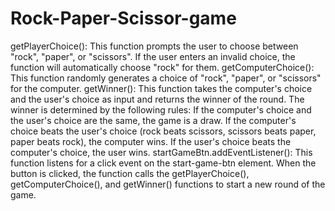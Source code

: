 # Rock-Paper-Scissor-game

getPlayerChoice(): This function prompts the user to choose between "rock", "paper", or "scissors". If the user enters an invalid choice, the function will automatically choose "rock" for them.
getComputerChoice(): This function randomly generates a choice of "rock", "paper", or "scissors" for the computer.
getWinner(): This function takes the computer's choice and the user's choice as input and returns the winner of the round. The winner is determined by the following rules:
If the computer's choice and the user's choice are the same, the game is a draw.
If the computer's choice beats the user's choice (rock beats scissors, scissors beats paper, paper beats rock), the computer wins.
If the user's choice beats the computer's choice, the user wins.
startGameBtn.addEventListener(): This function listens for a click event on the start-game-btn element. When the button is clicked, the function calls the getPlayerChoice(), getComputerChoice(), and getWinner() functions to start a new round of the game.

